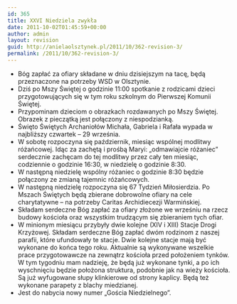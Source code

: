 ```yaml
---
id: 365
title: XXVI Niedziela zwykła
date: 2011-10-02T01:45:59+00:00
author: admin
layout: revision
guid: http://anielaolsztynek.pl/2011/10/362-revision-3/
permalink: /2011/10/362-revision-3/
---
```

  * Bóg zapłać za ofiary składane w dniu dzisiejszym na tacę, będą przeznaczone na potrzeby WSD w Olsztynie.
  * Dziś po Mszy Świętej o godzinie 11:00 spotkanie z rodzicami dzieci przygotowujących się w tym roku szkolnym do Pierwszej Komunii Świętej.
  * Przypominam dzieciom o obrazkach rozdawanych po Mszy Świętej. Obrazek z pieczątką jest połączony z niespodzianką.
  * Święto Świętych Archaniołów Michała, Gabriela i Rafała wypada w najbliższy czwartek &#8211; 29 września.
  * W sobotę rozpoczyna się październik, miesiąc wspólnej modlitwy różańcowej. Idąc za zachętą i prośbą Maryi: &#8222;odmawiajcie różaniec&#8221; serdecznie zachęcam do tej modlitwy przez cały ten miesiąc, codziennie o godzinie 16:30, w niedzielę o godzinie 8:30.
  * W następną niedzielę wspólny różaniec o godzinie 8:30 będzie połączony ze zmianą tajemnic różańcowych.
  * W następną niedzielę rozpoczyna się 67 Tydzień Miłosierdzia. Po Mszach Świętych będą zbierane dobrowolne ofiary na cele charytatywne &#8211; na potrzeby Caritas Archidiecezji Warmińskiej.
  * Składam serdeczne Bóg zapłać za ofiary złożone we wrześniu na rzecz budowy kościoła oraz wszystkim trudzącym się zbieraniem tych ofiar.
  * W minionym miesiącu przybyły dwie kolejne (XIV i XIII) Stacje Drogi Krzyżowej. Składam serdeczne Bóg zapłać dwóm rodzinom z naszej parafii, które ufundowały te stacje. Dwie kolejne stacje mają być wykonane do końca tego roku. Aktualnie są wykonywane wszelkie prace przygotowawcze na zewnątrz kościoła przed położeniem tynków. W tym tygodniu mam nadzieję, że będą już wykonane tynki, a po ich wyschnięciu będzie położona struktura, podobnie jak na wieży kościoła. Są już wyfugowane słupy klinkierowe od strony kaplicy. Będą też wykonane parapety z blachy miedzianej.
  * Jest do nabycia nowy numer &#8222;Gościa Niedzielnego&#8221;.
